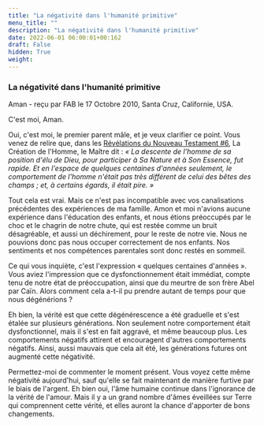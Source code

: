```yaml
---
title: "La négativité dans l'humanité primitive"
menu_title: ""
description: "La négativité dans l'humanité primitive"
date: 2022-06-01 06:00:01+00:162
draft: False
hidden: True
weight:
---
```

### La négativité dans l'humanité primitive

Aman - reçu par FAB le 17 Octobre 2010, Santa Cruz, Californie, USA.

C'est moi, Aman.

Oui, c'est moi, le premier parent mâle, et je veux clarifier ce point. Vous venez de relire que, dans les [Révélations du Nouveau Testament #6](/fr-samuels-messages/fr-revelations/fr-rev-6-16-august-8-september-1955-samuels-jesus/), La Création de l'Homme, le Maître dit : *« La descente de l'homme de sa position d'élu de Dieu, pour participer à Sa Nature et à Son Essence, fut rapide. Et en l'espace de quelques centaines d'années seulement, le comportement de l'homme n'était pas très différent de celui des bêtes des champs ; et, à certains égards, il était pire. »*

Tout cela est vrai. Mais ce n'est pas incompatible avec vos canalisations précédentes des expériences de ma famille. Amon et moi n'avions aucune expérience dans l'éducation des enfants, et nous étions préoccupés par le choc et le chagrin de notre chute, qui est restée comme un bruit désagréable, et aussi un déchirement, pour le reste de notre vie. Nous ne pouvions donc pas nous occuper correctement de nos enfants. Nos sentiments et nos compétences parentales sont donc restés en sommeil.

Ce qui vous inquiète, c'est l'expression « quelques centaines d'années ». Vous aviez l'impression que ce dysfonctionnement était immédiat, compte tenu de notre état de préoccupation, ainsi que du meurtre de son frère Abel par Caïn. Alors comment cela a-t-il pu prendre autant de temps pour que nous dégénérions ?

Eh bien, la vérité est que cette dégénérescence a été graduelle et s'est étalée sur plusieurs générations. Non seulement notre comportement était dysfonctionnel, mais il s'est en fait aggravé, et même beaucoup plus. Les comportements négatifs attirent et encouragent d'autres comportements négatifs. Ainsi, aussi mauvais que cela ait été, les générations futures ont augmenté cette négativité.

Permettez-moi de commenter le moment présent. Vous voyez cette même négativité aujourd'hui, sauf qu'elle se fait maintenant de manière furtive par le biais de l'argent. Eh bien oui, l'âme humaine continue dans l'ignorance de la vérité de l'amour. Mais il y a un grand nombre d'âmes éveillées sur Terre qui comprennent cette vérité, et elles auront la chance d'apporter de bons changements.
